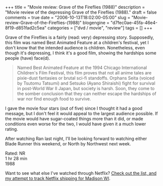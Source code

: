 +++
title = "Movie review: Grave of the Fireflies (1988)"
description = "Movie review of the depressing Grave of the Fireflies (1988)."
draft = false
comments = true
date = "2006-10-13T18:02:00-05:00"
slug = "Movie-review-Grave-of-the-Fireflies-(1988)"
blogengine = "d7fec0ae-45fa-46e4-8f19-d851fad2c5ea"
categories = ["dvd / movie", "review"]
tags = []
+++

<p>
Grave of the Fireflies is a fairly (read: very) depressing story.  Supposedly, this film was named Best Animated Feature at a children&#39;s festival, yet I don&#39;t know that the intended audience is children.  Nonetheless, even though it&#39;s depressing, I think it&#39;s a good film, showing the hardships some people (have) face(d).<!--more-->
</p>
<blockquote>
	Named Best Animated Feature at the 1994 Chicago International Children&#39;s Film Festival, this film proves that not all anime tales are pixie-dust fantasies or brutal sci-fi standoffs. Orphans Seita (voiced by Tsutomu Tatsumi) and Setsuko (Ayano Shiraishi) fight for survival in post-World War II Japan, but society is harsh. Soon, they come to the somber conclusion that they can neither escape the hardships of war nor find enough food to survive.
</blockquote>
<p>
I gave the movie four stars (out of five) since I thought it had a good message, but I don&#39;t feel it would appeal to the largest audience possible.  If the movie would have sugar-coated things more than it did, or made conditions even worse for the two, I would have given it a much lower rating.
</p>
<p>
After watching Ran last night, I&#39;ll be looking forward to watching either Blade Runner this weekend, or North by Northwest next week.
</p>
<p>
Rated: NR<br />
1 hr 28 min<br />
1988
</p>
<p>
Want to see what else I&#39;ve watched through Netflix?  <a href="http://strivinglife.net/wordpress/2006/09/26/237/netflix-shipping-for-madison-wi/">Check out the list, and my attempt to track Netflix shipping for Madison WI</a>.
</p>

